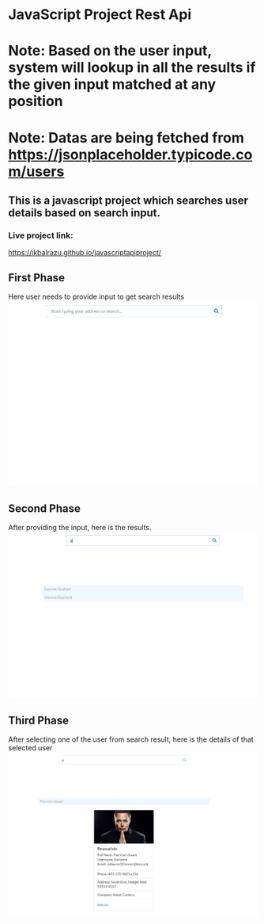 # JavaScript Project Rest Api

# Note: Based on the user input, system will lookup in all the results if the given input matched at any position

# Note: Datas are being fetched from https://jsonplaceholder.typicode.com/users

## This is a javascript project which searches user details based on search input.

### Live project link:
https://ikbalrazu.github.io/javascriptapiproject/


## First Phase
Here user needs to provide input to get search results
![search](https://github.com/ikbalrazu/javascriptapiproject/blob/main/search.png "Search Box")


## Second Phase
After providing the input, here is the results.
![search-result](https://github.com/ikbalrazu/javascriptapiproject/blob/main/search-result.png "Search Result")


## Third Phase
After selecting one of the user from search result, here is the details of that selected user
![detail](https://github.com/ikbalrazu/javascriptapiproject/blob/main/selected-user-detail.png "Detail")
